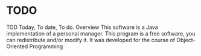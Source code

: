 # TODO
TOD  Today, To date, To do. Overview  This software is a Java implementation of a personal manager. This program is a free software, you can redistribute and/or modify it. It was developed for the course of Object-Oriented Programming
